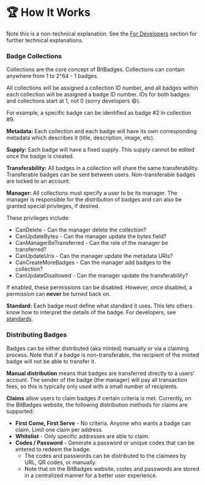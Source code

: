 # 🏆 How It Works

Note this is a non-technical explanation. See the [For Developers](broken-reference) section for further technical explanations.

### Badge Collections

Collections are the core concept of BitBadges. Collections can contain anywhere from 1 to 2^64 - 1 badges.&#x20;

All collections will be assigned a collection ID number, and all badges within each collection will be assigned a badge ID number. IDs for both badges and collections start at 1, not 0 (sorry developers :smile:).&#x20;

For example, a specific badge can be identified as badge #2 in collection #9.

**Metadata:** Each collection and each badge will have its own corresponding metadata which describes it (title, description, image, etc).

**Supply:** Each badge will have a fixed supply. This supply cannot be edited once the badge is created.&#x20;

**Transferability:** All badges in a collection will share the same transferability. Transferable badges can be sent between users. Non-transferable badges are locked to an account.

**Manager:** All collections must specify a user to be its manager. The manager is responsible for the distribution of badges and can also be granted special privileges, if desired.&#x20;

These privileges include:

* CanDelete - Can the manager delete the collection?
* CanUpdateBytes - Can the manager update the bytes field?
* CanManagerBeTransferred - Can the role of the manager be transferred?
* CanUpdateUris - Can the manager update the metadata URIs?
* CanCreateMoreBadges - Can the manager add badges to the collection?
* CanUpdateDisallowed - Can the manager update the transferability?

If enabled, these permissions can be disabled. However, once disabled, a permission can **never** be turned back on.

**Standard:** Each badge must define what standard it uses. This lets others know how to interpret the details of the badge. For developers, see [standards](../for-developers/need-to-know/standards.md).

### Distributing Badges

Badges can be either distributed (aka minted) manually or via a claiming process. Note that if a badge is non-transferable, the recipient of the minted badge will not be able to transfer it.

**Manual distribution** means that badges are transferred directly to a users' account. The sender of the badge (the manager) will pay all transaction fees, so this is typically only used with a small number of recipients.

**Claims** allow users to claim badges if certain criteria is met. Currently, on the BitBadges website, the following distribution methods for claims are supported:

* **First Come, First Serve** - No criteria. Anyone who wants a badge can claim. Limit one claim per address.
* **Whitelist** - Only specific addresses are able to claim.
* **Codes / Password** - Generate a password or unique codes that can be entered to redeem the badge.
  * The codes and passwords can be distributed to the claimees by URL, QR codes, or manually.
  * Note that on the BitBadges website, codes and passwords are stored in a centralized manner for a better user experience.

